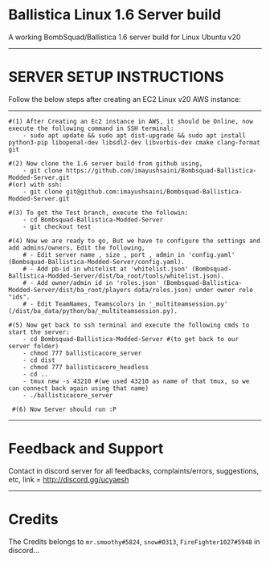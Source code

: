 # Ballistica Linux 1.6 Server build
A working BombSquad/Ballistica 1.6 server build for Linux Ubuntu v20
***
# SERVER SETUP INSTRUCTIONS
Follow the below steps after creating an EC2 Linux v20 AWS instance:
***
    #(1) After Creating an Ec2 instance in AWS, it should be Online, now execute the following command in SSH terminal:
        - sudo apt update && sudo apt dist-upgrade && sudo apt install python3-pip libopenal-dev libsdl2-dev libvorbis-dev cmake clang-format git
 
    #(2) Now clone the 1.6 server build from github using, 
        - git clone https://github.com/imayushsaini/Bombsquad-Ballistica-Modded-Server.git
    #(or) with ssh:
        - git clone git@github.com:imayushsaini/Bombsquad-Ballistica-Modded-Server.git

    #(3) To get the Test branch, execute the followin:
        - cd Bombsquad-Ballistica-Modded-Server
        - git checkout test
 
    #(4) Now we are ready to go, But we have to configure the settings and add admins/owners, Edit the following, 
        # - Edit server name , size , port , admin in 'config.yaml' (Bombsquad-Ballistica-Modded-Server/config.yaml).
        # - Add pb-id in whitelist at 'whitelist.json' (Bombsquad-Ballistica-Modded-Server/dist/ba_root/tools/whitelist.json).
        # - Add owner/admin id in 'roles.json' (Bombsquad-Ballistica-Modded-Server/dist/ba_root/players data/roles.json) under owner role "ids". 
        # - Edit TeamNames, Teamscolors in '_multiteamsession.py' (/dist/ba_data/python/ba/_multiteamsession.py).
 
    #(5) Now get back to ssh terminal and execute the following cmds to start the server:
        - cd Bombsquad-Ballistica-Modded-Server #(to get back to our server folder)
        - chmod 777 ballisticacore_server
        - cd dist
        - chmod 777 ballisticacore_headless
        - cd ..
        - tmux new -s 43210 #(we used 43210 as name of that tmux, so we can connect back again using that name)
        - ./ballisticacore_server
 
     #(6) Now Server should run :P
***
# Feedback and Support
Contact in discord server for all feedbacks, complaints/errors, suggestions, etc,
link = http://discord.gg/ucyaesh
***
# Credits
The Credits belongs to `mr.smoothy#5824`, `snow#0313`, `FireFighter1027#5948` in discord...
